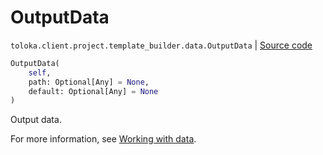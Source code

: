# OutputData
`toloka.client.project.template_builder.data.OutputData` | [Source code](https://github.com/Toloka/toloka-kit/blob/v1.2.0/src/client/project/template_builder/data.py#L90)

```python
OutputData(
    self,
    path: Optional[Any] = None,
    default: Optional[Any] = None
)
```

Output data.


For more information, see [Working with data](https://toloka.ai/docs/template-builder/operations/work-with-data).

